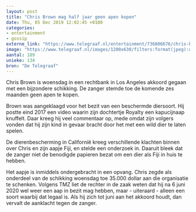 ```yaml
---
layout: post
title: "Chris Brown mag half jaar geen apen kopen"
date: Thu, 05 Dec 2019 12:02:45 +0100
categories: 
- entertainment 
- gossip 
externe_link: "https://www.telegraaf.nl/entertainment/736806676/chris-brown-mag-half-jaar-geen-apen-kopen"
image: "https://www.telegraaf.nl/images/1200x630/filters:format(jpeg):quality(80)/cdn-kiosk-api.telegraaf.nl/c3f9bb9e-174e-11ea-8ea6-02d1dbdc35d1.jpg"
aantal: 189
unieke: 134
bron: "De Telegraaf"
---
```


<p class="intro">Chris Brown is woensdag in een rechtbank in Los Angeles akkoord gegaan met een bijzondere schikking. De zanger stemde toe de komende zes maanden geen apen te kopen.</p> <p>Brown was aangeklaagd voor het bezit van een beschermde diersoort. Hij postte eind 2017 een video waarin zijn dochtertje Royalty een kapucijnaap knuffelt. Daar kreeg hij veel commentaar op, mede omdat zijn volgers vonden dat hij zijn kind in gevaar bracht door het met een wild dier te laten spelen.</p><p>De dierenbescherming in Californië kreeg verschillende klachten binnen over Chris en zijn aapje Fiji, en stelde een onderzoek in. Daaruit bleek dat de zanger niet de benodigde papieren bezat om een dier als Fiji in huis te hebben.</p><p>Het aapje is inmiddels ondergebracht in een opvang. Chris zegde als onderdeel van de schikking woensdag toe 35.000 dollar aan die organisatie te schenken. Volgens TMZ liet de rechter in de zaak weten dat hij na 6 juni 2020 wel weer een aap in bezit mag hebben, maar - uiteraard - alleen een soort waarbij dat legaal is. Als hij zich tot juni aan het akkoord houdt, dan vervalt de aanklacht tegen de zanger.</p>
